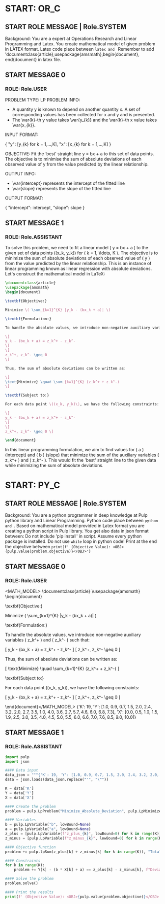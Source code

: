 # START: OR_C 
## START ROLE MESSAGE | Role.SYSTEM 
Background: You are a expert at Operations Research and Linear Programming and Latex. You create mathematical model of given problem in LATEX format. Latex code place between ```latex and ``` Remember to add 'documentclass{article},usepackage{amsmath},begin{document}, end{document} in latex file. 
## START MESSAGE 0 
### ROLE: Role.USER
<DESCRIPTION>
PROBLEM TYPE: LP
PROBLEM INFO:

- A quantity y is known to depend on another quantity x. A set of corresponding values has been collected for x and y and is presented.
- The \var{k}-th y value takes \var{y_{k}} and the \var{k}-th x value takes \var{x_{k}}.

INPUT FORMAT:

{
    "y": [y_{k} for k = 1,...,K],
    "x": [x_{k} for k = 1,...,K]
}


OBJECTIVE: Fit the ‘best’ straight line y = bx + a to this set of data points. The objective is to minimise the sum of absolute deviations of each observed value of y from the value predicted by the linear relationship.

OUTPUT INFO:

- \var{intercept} represents the intercept of the fitted line
- \var{slope} represents the slope of the fitted line

OUTPUT FORMAT:

{
    "intercept": intercept,
    "slope": slope
}
</DESCRIPTION>


## START MESSAGE 1 
### ROLE: Role.ASSISTANT
To solve this problem, we need to fit a linear model \( y = bx + a \) to the given set of data points \((x_k, y_k)\) for \( k = 1, \ldots, K \). The objective is to minimize the sum of absolute deviations of each observed value of \( y \) from the value predicted by the linear relationship. This is an instance of linear programming known as linear regression with absolute deviations. Let's construct the mathematical model in LaTeX:

```latex
\documentclass{article}
\usepackage{amsmath}
\begin{document}

\textbf{Objective:}

Minimize \( \sum_{k=1}^{K} |y_k - (bx_k + a)| \)

\textbf{Formulation:}

To handle the absolute values, we introduce non-negative auxiliary variables \( z_k^+ \) and \( z_k^- \) such that:

\[
y_k - (bx_k + a) = z_k^+ - z_k^-
\]
\[
z_k^+, z_k^- \geq 0
\]

Thus, the sum of absolute deviations can be written as:

\[
\text{Minimize} \quad \sum_{k=1}^{K} (z_k^+ + z_k^-)
\]

\textbf{Subject to:}

For each data point \((x_k, y_k)\), we have the following constraints:

\[
y_k - (bx_k + a) = z_k^+ - z_k^-
\]
\[
z_k^+, z_k^- \geq 0 \]

\end{document}
```

In this linear programming formulation, we aim to find values for \( a \) (intercept) and \( b \) (slope) that minimize the sum of the auxiliary variables \( z_k^+ \) and \( z_k^- \). This would fit the 'best' straight line to the given data while minimizing the sum of absolute deviations.

# START: PY_C 
## START ROLE MESSAGE | Role.SYSTEM 
Background: You are a python programmer in deep knowledge at Pulp python library and Linear Programming. Python code place between ```python and ```. Based on mathematical model provided in Latex format you are creating a python script in Pulp library. You get also data in json format between: <DATA></DATA> Do not include 'pip install' in script. Assume every python package is installed. Do not use `while` loop in python code! Print at the end the objective between <OBJ></OBJ> `print(f' (Objective Value): <OBJ>{pulp.value(problem.objective)}</OBJ>')` 
## START MESSAGE 0 
### ROLE: Role.USER
<MATH_MODEL>
\documentclass{article}
\usepackage{amsmath}
\begin{document}

\textbf{Objective:}

Minimize \( \sum_{k=1}^{K} |y_k - (bx_k + a)| \)

\textbf{Formulation:}

To handle the absolute values, we introduce non-negative auxiliary variables \( z_k^+ \) and \( z_k^- \) such that:

\[
y_k - (bx_k + a) = z_k^+ - z_k^-
\]
\[
z_k^+, z_k^- \geq 0
\]

Thus, the sum of absolute deviations can be written as:

\[
\text{Minimize} \quad \sum_{k=1}^{K} (z_k^+ + z_k^-)
\]

\textbf{Subject to:}

For each data point \((x_k, y_k)\), we have the following constraints:

\[
y_k - (bx_k + a) = z_k^+ - z_k^-
\]
\[
z_k^+, z_k^- \geq 0 \]

\end{document}</MATH_MODEL>
<DATA>
{'K': 19, 'Y': [1.0, 0.9, 0.7, 1.5, 2.0, 2.4, 3.2, 2.0, 2.7, 3.5, 1.0, 4.0, 3.6, 2.7, 5.7, 4.6, 6.0, 6.8, 7.3], 'X': [0.0, 0.5, 1.0, 1.5, 1.9, 2.5, 3.0, 3.5, 4.0, 4.5, 5.0, 5.5, 6.0, 6.6, 7.0, 7.6, 8.5, 9.0, 10.0]}</DATA>


## START MESSAGE 1 
### ROLE: Role.ASSISTANT
```python
import pulp
import json

#### Data input
data_json = """{'K': 19, 'Y': [1.0, 0.9, 0.7, 1.5, 2.0, 2.4, 3.2, 2.0, 2.7, 3.5, 1.0, 4.0, 3.6, 2.7, 5.7, 4.6, 6.0, 6.8, 7.3], 'X': [0.0, 0.5, 1.0, 1.5, 1.9, 2.5, 3.0, 3.5, 4.0, 4.5, 5.0, 5.5, 6.0, 6.6, 7.0, 7.6, 8.5, 9.0, 10.0]}"""
data = json.loads(data_json.replace("'", "\""))

K = data['K']
Y = data['Y']
X = data['X']

#### Create the problem
problem = pulp.LpProblem("Minimize_Absolute_Deviation", pulp.LpMinimize)

#### Variables
b = pulp.LpVariable("b", lowBound=None)
a = pulp.LpVariable("a", lowBound=None)
z_plus = [pulp.LpVariable(f"z_plus_{k}", lowBound=0) for k in range(K)]
z_minus = [pulp.LpVariable(f"z_minus_{k}", lowBound=0) for k in range(K)]

#### Objective function
problem += pulp.lpSum(z_plus[k] + z_minus[k] for k in range(K)), "Total_Absolute_Deviation"

#### Constraints
for k in range(K):
    problem += Y[k] - (b * X[k] + a) == z_plus[k] - z_minus[k], f"Deviation_Constraint_{k}"

#### Solve the problem
problem.solve()

#### Print the results
print(f' (Objective Value): <OBJ>{pulp.value(problem.objective)}</OBJ>')
```

